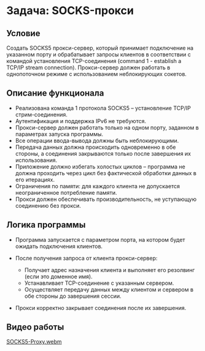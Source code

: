 # Задача: SOCKS-прокси
## Условие
Создать SOCKS5 прокси-сервер, который принимает подключение на указанном порту и обрабатывает запросы клиентов в соответствии с командой установления TCP-соединения (command 1 - establish a TCP/IP stream connection). Прокси-сервер должен работать в однопоточном режиме с использованием неблокирующих сокетов.

## Описание функционала
* Реализована команда 1 протокола SOCKS5 – установление TCP/IP стрим-соединения. 
* Аутентификация и поддержка IPv6 не требуются.
* Прокси-сервер должен работать только на одном порту, заданном в параметрах запуска программы.
* Все операции ввода-вывода должны быть неблокирующими.
* Передача данных должна происходить одновременно в обе стороны, а соединения закрываются только после завершения их использования.
* Приложение должно избегать холостых циклов – программа не должна проходить через цикл без фактической обработки данных в его итерациях.
* Ограничения по памяти: для каждого клиента не допускается неограниченное потребление памяти.
* Прокси должен обеспечивать производительность, не уступающую соединению без прокси.

## Логика программы
* Программа запускается с параметром порта, на котором будет ожидать подключения клиентов.

* После получения запроса от клиента прокси-сервер:
  - Получает адрес назначения клиента и выполняет его резолвинг (если это доменное имя).
  - Устанавливает TCP-соединение с указанным сервером.
  - Осуществляет передачу данных между клиентом и сервером в обе стороны до завершения сессии.
* Прокси корректно закрывает соединения после их завершения.

## Видео работы
[SOCKS5-Proxy.webm](https://github.com/user-attachments/assets/91ac0110-5628-4649-99ca-5594c9ad7d1c)
